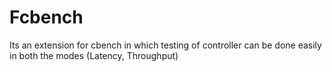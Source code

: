 # Fcbench
Its an extension for cbench in which testing of controller can be done easily in both the modes (Latency, Throughput)
